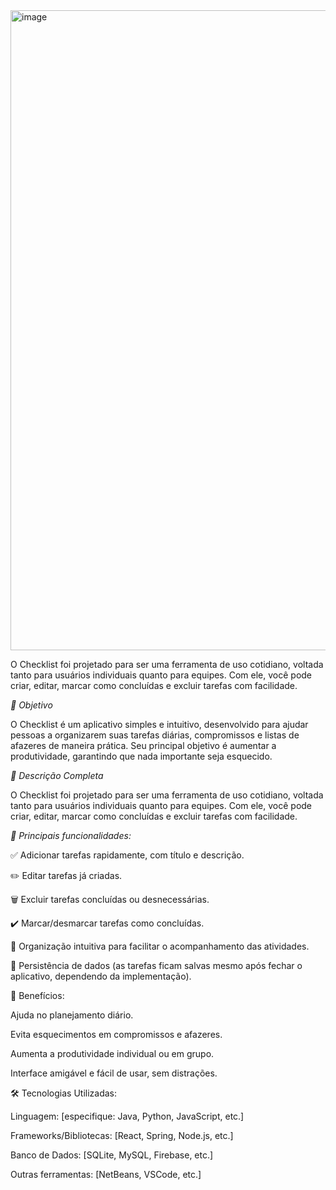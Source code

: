 <img width="1024" height="1024" alt="image" src="https://github.com/user-attachments/assets/5dfff880-2f15-4faf-ab84-2b586de98828" />

O Checklist foi projetado para ser uma ferramenta de uso cotidiano, voltada tanto para usuários individuais quanto para equipes. Com ele, você pode criar, editar, marcar como concluídas e excluir tarefas com facilidade.

*🎯 Objetivo*

O Checklist é um aplicativo simples e intuitivo, desenvolvido para ajudar pessoas a organizarem suas tarefas diárias, compromissos e listas de afazeres de maneira prática. Seu principal objetivo é aumentar a produtividade, garantindo que nada importante seja esquecido.

*📝 Descrição Completa*

O Checklist foi projetado para ser uma ferramenta de uso cotidiano, voltada tanto para usuários individuais quanto para equipes. Com ele, você pode criar, editar, marcar como concluídas e excluir tarefas com facilidade.

*🔑 Principais funcionalidades:*

✅ Adicionar tarefas rapidamente, com título e descrição.

✏️ Editar tarefas já criadas.

🗑️ Excluir tarefas concluídas ou desnecessárias.

✔️ Marcar/desmarcar tarefas como concluídas.

📌 Organização intuitiva para facilitar o acompanhamento das atividades.

💾 Persistência de dados (as tarefas ficam salvas mesmo após fechar o aplicativo, dependendo da implementação).

🚀 Benefícios:

Ajuda no planejamento diário.

Evita esquecimentos em compromissos e afazeres.

Aumenta a produtividade individual ou em grupo.

Interface amigável e fácil de usar, sem distrações.

🛠️ Tecnologias Utilizadas:

Linguagem: [especifique: Java, Python, JavaScript, etc.]

Frameworks/Bibliotecas: [React, Spring, Node.js, etc.]

Banco de Dados: [SQLite, MySQL, Firebase, etc.]

Outras ferramentas: [NetBeans, VSCode, etc.]

